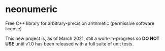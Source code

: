 # neonumeric
Free C++ library for arbitrary-precision arithmetic (permissive software license)

This new project is, as of March 2021, still a work-in-progress so **DO NOT USE** until v1.0 has been released with a full suite of unit tests.

